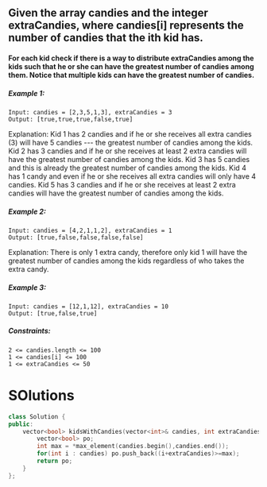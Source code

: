 ## Given the array candies and the integer extraCandies, where candies[i] represents the number of candies that the ith kid has.

#### For each kid check if there is a way to distribute extraCandies among the kids such that he or she can have the greatest number of candies among them. Notice that multiple kids can have the greatest number of candies.

##### Example 1:
```
Input: candies = [2,3,5,1,3], extraCandies = 3
Output: [true,true,true,false,true] 
```
Explanation: 
Kid 1 has 2 candies and if he or she receives all extra candies (3) will have 5 candies --- the greatest number of candies among the kids. 
Kid 2 has 3 candies and if he or she receives at least 2 extra candies will have the greatest number of candies among the kids. 
Kid 3 has 5 candies and this is already the greatest number of candies among the kids. 
Kid 4 has 1 candy and even if he or she receives all extra candies will only have 4 candies. 
Kid 5 has 3 candies and if he or she receives at least 2 extra candies will have the greatest number of candies among the kids. 

##### Example 2:
```
Input: candies = [4,2,1,1,2], extraCandies = 1
Output: [true,false,false,false,false] 
```
Explanation: There is only 1 extra candy, therefore only kid 1 will have the greatest number of candies among the kids regardless of who takes the extra candy.
##### Example 3:
```
Input: candies = [12,1,12], extraCandies = 10
Output: [true,false,true]
 ```

##### Constraints:
```
2 <= candies.length <= 100
1 <= candies[i] <= 100
1 <= extraCandies <= 50
```
# SOlutions

```cpp
class Solution {
public:
    vector<bool> kidsWithCandies(vector<int>& candies, int extraCandies) {
        vector<bool> po;
        int max = *max_element(candies.begin(),candies.end());
        for(int i : candies) po.push_back((i+extraCandies)>=max);
        return po;
    }
};
```